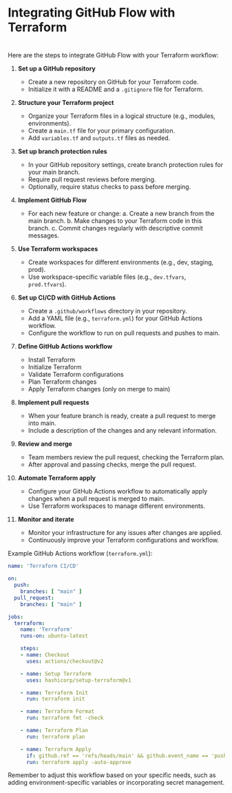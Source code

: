 # Integrating GitHub Flow with Terraform
#
Here are the steps to integrate GitHub Flow with your Terraform workflow:

1. **Set up a GitHub repository**
   - Create a new repository on GitHub for your Terraform code.
   - Initialize it with a README and a `.gitignore` file for Terraform.

2. **Structure your Terraform project**
   - Organize your Terraform files in a logical structure (e.g., modules, environments).
   - Create a `main.tf` file for your primary configuration.
   - Add `variables.tf` and `outputs.tf` files as needed.

3. **Set up branch protection rules**
   - In your GitHub repository settings, create branch protection rules for your main branch.
   - Require pull request reviews before merging.
   - Optionally, require status checks to pass before merging.

4. **Implement GitHub Flow**
   - For each new feature or change:
     a. Create a new branch from the main branch.
     b. Make changes to your Terraform code in this branch.
     c. Commit changes regularly with descriptive commit messages.

5. **Use Terraform workspaces**
   - Create workspaces for different environments (e.g., dev, staging, prod).
   - Use workspace-specific variable files (e.g., `dev.tfvars`, `prod.tfvars`).

6. **Set up CI/CD with GitHub Actions**
   - Create a `.github/workflows` directory in your repository.
   - Add a YAML file (e.g., `terraform.yml`) for your GitHub Actions workflow.
   - Configure the workflow to run on pull requests and pushes to main.

7. **Define GitHub Actions workflow**
   - Install Terraform
   - Initialize Terraform
   - Validate Terraform configurations
   - Plan Terraform changes
   - Apply Terraform changes (only on merge to main)

8. **Implement pull requests**
   - When your feature branch is ready, create a pull request to merge into main.
   - Include a description of the changes and any relevant information.

9. **Review and merge**
   - Team members review the pull request, checking the Terraform plan.
   - After approval and passing checks, merge the pull request.

10. **Automate Terraform apply**
    - Configure your GitHub Actions workflow to automatically apply changes when a pull request is merged to main.
    - Use Terraform workspaces to manage different environments.

11. **Monitor and iterate**
    - Monitor your infrastructure for any issues after changes are applied.
    - Continuously improve your Terraform configurations and workflow.

Example GitHub Actions workflow (`terraform.yml`):

```yaml
name: 'Terraform CI/CD'

on:
  push:
    branches: [ "main" ]
  pull_request:
    branches: [ "main" ]

jobs:
  terraform:
    name: 'Terraform'
    runs-on: ubuntu-latest

    steps:
    - name: Checkout
      uses: actions/checkout@v2

    - name: Setup Terraform
      uses: hashicorp/setup-terraform@v1

    - name: Terraform Init
      run: terraform init

    - name: Terraform Format
      run: terraform fmt -check

    - name: Terraform Plan
      run: terraform plan

    - name: Terraform Apply
      if: github.ref == 'refs/heads/main' && github.event_name == 'push'
      run: terraform apply -auto-approve
```

Remember to adjust this workflow based on your specific needs, such as adding environment-specific variables or incorporating secret management.
